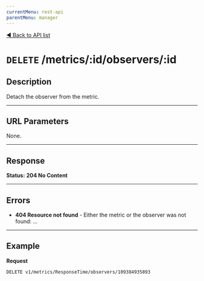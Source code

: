 ```yaml
---
currentMenu: rest-api
parentMenu: manager
---
```


[&#9664; Back to API list](.)


# `DELETE` /metrics/:id/observers/:id

## Description
Detach the observer from the metric.

***

## URL Parameters

None.

***

## Response

**Status:** **204 No Content**

***

## Errors

* **404 Resource not found** - Either the metric or the observer was not found: ...

***

## Example
**Request**

	DELETE v1/metrics/ResponseTime/observers/109384935893
